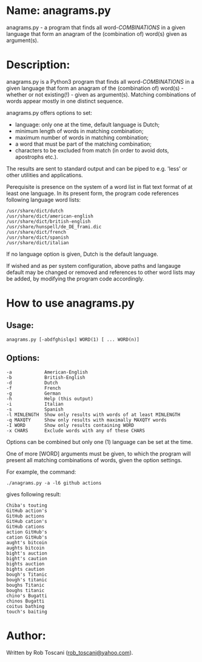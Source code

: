 # Name: anagrams.py
anagrams.py - a program that finds all word-*COMBINATIONS* in a given language that form an anagram of the (combination of) word(s) given as argument(s).

# Description:
anagrams.py is a Python3 program that finds all word-*COMBINATIONS* in a 
given language that form an anagram of the (combination of) word(s) - whether or not existing(!) - given as argument(s).
Matching combinations of words appear mostly in one distinct sequence.

anagrams.py offers options to set:
- language: only one at the time, default language is Dutch;
- minimum length of words in matching combination;
- maximum number of words in matching combination;
- a word that must be part of the matching combination;
- characters to be excluded from match (in order to avoid dots, apostrophs etc.).

The results are sent to standard output and can be piped to e.g. 'less' or other utilities and applications.

Perequisite is presence on the system of a word list in flat text format of at least one language.
In its present form, the program code references following language word lists: 

	/usr/share/dict/dutch
	/usr/share/dict/american-english
	/usr/share/dict/british-english
	/usr/share/hunspell/de_DE_frami.dic
	/usr/share/dict/french
	/usr/share/dict/spanish
	/usr/share/dict/italian

If no language option is given, Dutch is the default language.

If wished and as per system configuration, above paths and langauge default may be changed or removed and references to other word lists may be added, by modifying the program code accordingly.

# How to use anagrams.py

## Usage:

	anagrams.py [-abdfghislqx] WORD(1) [ ... WORD(n)]

## Options:
	-a            American-English
	-b            British-English
	-d            Dutch
	-f            French
	-g            German
	-h            Help (this output)
	-i            Italian
	-s            Spanish
	-l MINLENGTH  Show only results with words of at least MINLENGTH
	-q MAXQTY     Show only results with maximally MAXQTY words 
	-I WORD       Show only results containing WORD
	-x CHARS      Exclude words with any of these CHARS 

Options can be combined but only one (1) language can be set at the time.

One of more [WORD] arguments must be given, to which the program will present all matching combinations of words, given the option settings.

For example, the command:

	./anagrams.py -a -l6 github actions

gives following result:

	Chiba's touting 
	GitHub action's 
	GitHub actions 
	GitHub cation's 
	GitHub cations 
	action GitHub's 
	cation GitHub's 
	aught's bitcoin 
	aughts bitcoin 
	bight's auction 
	bight's caution 
	bights auction 
	bights caution 
	bough's Titanic 
	bough's titanic 
	boughs Titanic 
	boughs titanic 
	chino's Bugatti 
	chinos Bugatti 
	coitus bathing 
	touch's baiting 

# Author:
Written by Rob Toscani (rob_toscani@yahoo.com).
